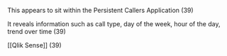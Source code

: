 This appears to sit within the Persistent Callers Application (39)

It reveals information such as call type, day of the week, hour of the day, trend over time (39)

[[Qlik Sense]] (39)
